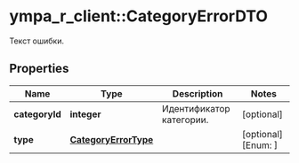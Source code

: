 # ympa_r_client::CategoryErrorDTO

Текст ошибки.

## Properties
Name | Type | Description | Notes
------------ | ------------- | ------------- | -------------
**categoryId** | **integer** | Идентификатор категории. | [optional] 
**type** | [**CategoryErrorType**](CategoryErrorType.md) |  | [optional] [Enum: ] 


